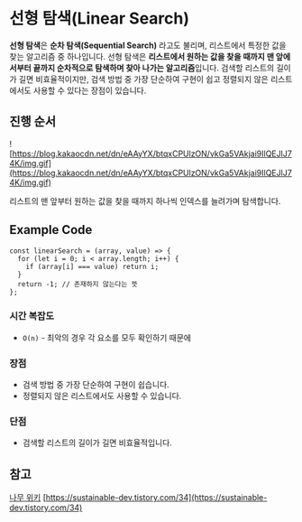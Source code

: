 # 선형 탐색(Linear Search)

**선형 탐색**은 **순차 탐색(Sequential Search)** 라고도 불리며, 리스트에서 특정한 값을 찾는 알고리즘 중 하나입니다. 선형 탐색은 **리스트에서 원하는 값을 찾을 때까지 맨 앞에서부터 끝까지 순차적으로 탐색하며 찾아 나가는 알고리즘**입니다.
검색할 리스트의 길이가 길면 비효율적이지만, 검색 방법 중 가장 단순하여 구현이 쉽고 정렬되지 않은 리스트에서도 사용할 수 있다는 장점이 있습니다.

## 진행 순서

![https://blog.kakaocdn.net/dn/eAAyYX/btqxCPUlzON/vkGa5VAkjai9IlQEJlJ74K/img.gif](https://blog.kakaocdn.net/dn/eAAyYX/btqxCPUlzON/vkGa5VAkjai9IlQEJlJ74K/img.gif)

리스트의 맨 앞부터 원하는 값을 찾을 때까지 하나씩 인덱스를 늘려가며 탐색합니다.

## Example Code

```tsx
const linearSearch = (array, value) => {
  for (let i = 0; i < array.length; i++) {
    if (array[i] === value) return i;
  }
  return -1; // 존재하지 않는다는 뜻
};
```

### 시간 복잡도

- `O(n)` - 최악의 경우 각 요소를 모두 확인하기 때문에

### 장점

- 검색 방법 중 가장 단순하여 구현이 쉽습니다.
- 정렬되지 않은 리스트에서도 사용할 수 있습니다.

### 단점

- 검색할 리스트의 길이가 길면 비효율적입니다.

## 참고

[나무 위키](https://namu.wiki/w/%EC%9D%B4%EC%A7%84%20%ED%83%90%EC%83%89)
[https://sustainable-dev.tistory.com/34](https://sustainable-dev.tistory.com/34)
